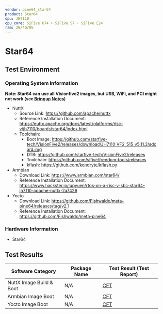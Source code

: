 ```yaml
---
vendor: pine64_star64
product: Star64
cpu: JH7110
cpu_core: SiFive U74 + SiFive S7 + SiFive E24
ram: 2G/4G/8G
---
```


# Star64

## Test Environment

### Operating System Information

**Note: Star64 can use all Visionfive2 images, but USB, WiFi, and PCI might not work (see [Bringup Notes](https://wiki.pine64.org/wiki/STAR64))**

- NuttX
    - Source Link: https://github.com/apache/nuttx
    - Reference Installation Document: https://nuttx.apache.org/docs/latest/platforms/risc-v/jh7110/boards/star64/index.html
    - Toolchain:
        - Boot Image: https://github.com/starfive-tech/VisionFive2/releases/download/JH7110_VF2_515_v5.11.3/sdcard.img
        - DTB: https://github.com/starfive-tech/VisionFive2/releases
        - Toolchain: https://github.com/sifive/freedom-tools/releases
        - kflash: https://github.com/kendryte/kflash.py
- Armbian
    - Download Link: https://www.armbian.com/star64/
    - Reference Installation Document: https://www.hackster.io/lupyuen/rtos-on-a-risc-v-sbc-star64-jh7110-apache-nuttx-2a7429
- Yocto
    - Download Link: https://github.com/Fishwaldo/meta-pine64/releases/tag/v2.1
    - Reference Installation Document: https://github.com/Fishwaldo/meta-pine64

### Hardware Information

- Star64

## Test Results

| Software Category       | Package Name | Test Result (Test Report)       |
|-------------------------|--------------|---------------------------------|
| NuttX Image Build & Boot| N/A          | [CFT][NuttX]                    |
| Armbian Image Boot      | N/A          | [CFT][Armbian]                  |
| Yocto Image Boot        | N/A          | [CFT][Yocto]                    |

[NuttX]: ./NuttX/README.md
[Armbian]: ./Armbian/README.md
[Yocto]: ./Yocto/README.md
